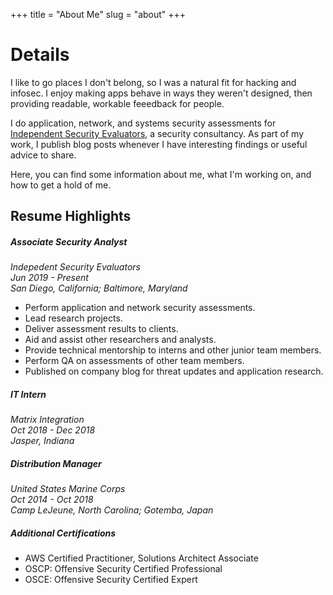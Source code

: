 +++
title = "About Me"
slug = "about"
+++

# Details

I like to go places I don't belong, so I was a natural fit for hacking and infosec. I enjoy making apps behave in ways they weren't designed, then providing readable, workable feeedback for people. 

I do application, network, and systems security assessments for [Independent Security Evaluators](https://ise.io), a security consultancy. As part of my work, I publish blog posts whenever I have interesting findings or useful advice to share. 

Here, you can find some information about me, what I'm working on, and how to get a hold of me. 
## Resume Highlights

##### Associate Security Analyst  
*Indepedent Security Evaluators*  
*Jun 2019 - Present*  
*San Diego, California; Baltimore, Maryland*  

* Perform application and network security assessments.
* Lead research projects.
* Deliver assessment results to clients.
* Aid and assist other researchers and analysts.
* Provide technical mentorship to interns and other junior team members.
* Perform QA on assessments of other team members.
* Published on company blog for threat updates and application research.

##### IT Intern  
*Matrix Integration*  
*Oct 2018 - Dec 2018*  
*Jasper, Indiana*  


##### Distribution Manager  
*United States Marine Corps*  
*Oct 2014 - Oct 2018*  
*Camp LeJeune, North Carolina; Gotemba, Japan*  

##### Additional Certifications
* AWS Certified Practitioner, Solutions Architect Associate
* OSCP: Offensive Security Certified Professional 
* OSCE: Offensive Security Certified Expert




